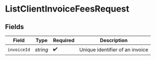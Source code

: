 # ListClientInvoiceFeesRequest


## Fields

| Field                           | Type                            | Required                        | Description                     |
| ------------------------------- | ------------------------------- | ------------------------------- | ------------------------------- |
| `invoiceId`                     | *string*                        | :heavy_check_mark:              | Unique identifier of an invoice |